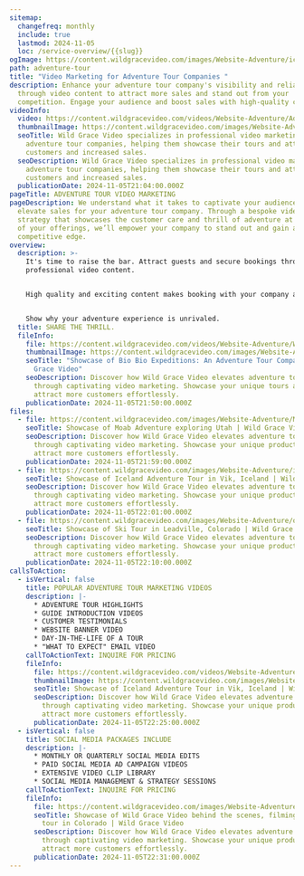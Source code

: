 ```yaml
---
sitemap:
  changefreq: monthly
  include: true
  lastmod: 2024-11-05
  loc: /service-overview/{{slug}}
ogImage: https://content.wildgracevideo.com/images/Website-Adventure/icelandphoto1.jpg
path: adventure-tour
title: "Video Marketing for Adventure Tour Companies "
description: Enhance your adventure tour company's visibility and reliability
  through video content to attract more sales and stand out from your
  competition. Engage your audience and boost sales with high-quality content.
videoInfo:
  video: https://content.wildgracevideo.com/videos/Website-Adventure/AdventureBrandsThumbnailV2/AdventureBrandsThumbnailV2.mpd
  thumbnailImage: https://content.wildgracevideo.com/images/Website-Adventure/icelandphoto1.jpg
  seoTitle: Wild Grace Video specializes in professional video marketing for
    adventure tour companies, helping them showcase their tours and attract more
    customers and increased sales.
  seoDescription: Wild Grace Video specializes in professional video marketing for
    adventure tour companies, helping them showcase their tours and attract more
    customers and increased sales.
  publicationDate: 2024-11-05T21:04:00.000Z
pageTitle: ADVENTURE TOUR VIDEO MARKETING
pageDescription: We understand what it takes to captivate your audience and
  elevate sales for your adventure tour company. Through a bespoke video
  strategy that showcases the customer care and thrill of adventure at the heart
  of your offerings, we’ll empower your company to stand out and gain a distinct
  competitive edge.
overview:
  description: >-
    It's time to raise the bar. Attract guests and secure bookings through
    professional video content.


    High quality and exciting content makes booking with your company a clear choice, revealing a sense of trust, attention to detail, and the dedication you've invested into the overall experience. 


    Show why your adventure experience is unrivaled.
  title: SHARE THE THRILL.
  fileInfo:
    file: https://content.wildgracevideo.com/videos/Website-Adventure/Website_adventure/Website_adventure.mpd
    thumbnailImage: https://content.wildgracevideo.com/images/Website-Adventure/adventure_thumbnail.png
    seoTitle: "Showcase of Bio Bio Expeditions: An Adventure Tour Company | Wild
      Grace Video"
    seoDescription: Discover how Wild Grace Video elevates adventure tour company
      through captivating video marketing. Showcase your unique tours and
      attract more customers effortlessly.
    publicationDate: 2024-11-05T21:50:00.000Z
files:
  - file: https://content.wildgracevideo.com/images/Website-Adventure/Moabimage.jpg
    seoTitle: Showcase of Moab Adventure exploring Utah | Wild Grace Video
    seoDescription: Discover how Wild Grace Video elevates adventure tour companies
      through captivating video marketing. Showcase your unique product and
      attract more customers effortlessly.
    publicationDate: 2024-11-05T21:59:00.000Z
  - file: https://content.wildgracevideo.com/images/Website-Adventure/icelandphoto1.jpg
    seoTitle: Showcase of Iceland Adventure Tour in Vik, Iceland | Wild Grace Video
    seoDescription: Discover how Wild Grace Video elevates adventure tour companies
      through captivating video marketing. Showcase your unique product and
      attract more customers effortlessly.
    publicationDate: 2024-11-05T22:01:00.000Z
  - file: https://content.wildgracevideo.com/images/Website-Adventure/oliviaski.jpg
    seoTitle: Showcase of Ski Tour in Leadville, Colorado | Wild Grace Video
    seoDescription: Discover how Wild Grace Video elevates adventure tour companies
      through captivating video marketing. Showcase your unique product and
      attract more customers effortlessly.
    publicationDate: 2024-11-05T22:10:00.000Z
callsToAction:
  - isVertical: false
    title: POPULAR ADVENTURE TOUR MARKETING VIDEOS
    description: |-
      * ADVENTURE TOUR HIGHLIGHTS
      * GUIDE INTRODUCTION VIDEOS
      * CUSTOMER TESTIMONIALS
      * WEBSITE BANNER VIDEO
      * DAY-IN-THE-LIFE OF A TOUR
      * "WHAT TO EXPECT" EMAIL VIDEO
    callToActionText: INQUIRE FOR PRICING
    fileInfo:
      file: https://content.wildgracevideo.com/videos/Website-Adventure/Iceland_adventure/Iceland_adventure.mpd
      thumbnailImage: https://content.wildgracevideo.com/images/Website-Adventure/icelandphoto1.jpg
      seoTitle: Showcase of Iceland Adventure Tour in Vik, Iceland | Wild Grace Video
      seoDescription: Discover how Wild Grace Video elevates adventure tour companies
        through captivating video marketing. Showcase your unique product and
        attract more customers effortlessly.
      publicationDate: 2024-11-05T22:25:00.000Z
  - isVertical: false
    title: SOCIAL MEDIA PACKAGES INCLUDE
    description: |-
      * MONTHLY OR QUARTERLY SOCIAL MEDIA EDITS 
      * PAID SOCIAL MEDIA AD CAMPAIGN VIDEOS
      * EXTENSIVE VIDEO CLIP LIBRARY
      * SOCIAL MEDIA MANAGEMENT & STRATEGY SESSIONS
    callToActionText: INQUIRE FOR PRICING
    fileInfo:
      file: https://content.wildgracevideo.com/images/Website-Adventure/PIC04815.jpg
      seoTitle: Showcase of Wild Grace Video behind the scenes, filming and adventure
        tour in Colorado | Wild Grace Video
      seoDescription: Discover how Wild Grace Video elevates adventure tour companies
        through captivating video marketing. Showcase your unique product and
        attract more customers effortlessly.
      publicationDate: 2024-11-05T22:31:00.000Z
---
```

